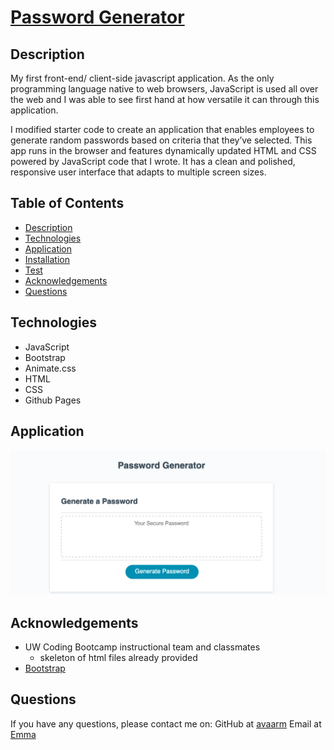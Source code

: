 # [Password Generator](https://avaarm.github.io/03-Javascript-Password-Generator/)
<!-- [![GitHub License](https://img.shields.io/badge/License-orange.svg)](Develop/License/MIT.md)
[![GitHub Test](https://img.shields.io/badge/Test-blue.svg)](#test) -->

## Description 

My first front-end/ client-side javascript application. As the only programming language native to web browsers, JavaScript is used all over the web and I was able to see first hand at how versatile it can through this application. 

I modified starter code to create an application that enables employees to generate random passwords based on criteria that they’ve selected. This app runs in the browser and features dynamically updated HTML and CSS powered by JavaScript code that I wrote. It has a clean and polished, responsive user interface that adapts to multiple screen sizes.

## Table of Contents

* [Description](#Description)
* [Technologies](#technologies)
* [Application](#Application)
* [Installation](#installation)
* [Test](#test)
* [Acknowledgements](#acknowledgements)
* [Questions](#questions)

## Technologies

* JavaScript
* Bootstrap
* Animate.css
* HTML
* CSS
* Github Pages

## Application 

![Finished Product](./assets/img.png)

## Acknowledgements

* UW Coding Bootcamp instructional team and classmates
    * skeleton of html files already provided
* [Bootstrap](https://getbootstrap.com/docs/4.1/getting-started/introduction/)


## Questions 

If you have any questions, please contact me on:
GitHub at [avaarm](https://github.com/avaarm)
Email at [Emma](mailto:emavanes95@mail.com)
